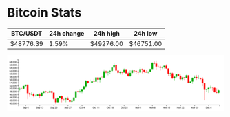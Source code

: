 # Bitcoin Stats

BTC/USDT|24h change|24h high|24h low|
|---|---|---|---|
|$48776.39|1.59%|$49276.00|$46751.00|

<img src="./chart.svg">
